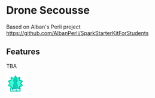 # Drone Secousse 
Based on Alban's Perli project https://github.com/AlbanPerli/SparkStarterKitForStudents

## Features 
TBA 

[![Badge Loris](https://github.com/robinsimonklein/mabellemort/blob/master/loris-badge.png "Badge Loris")](https://github.com/DevLoris)
